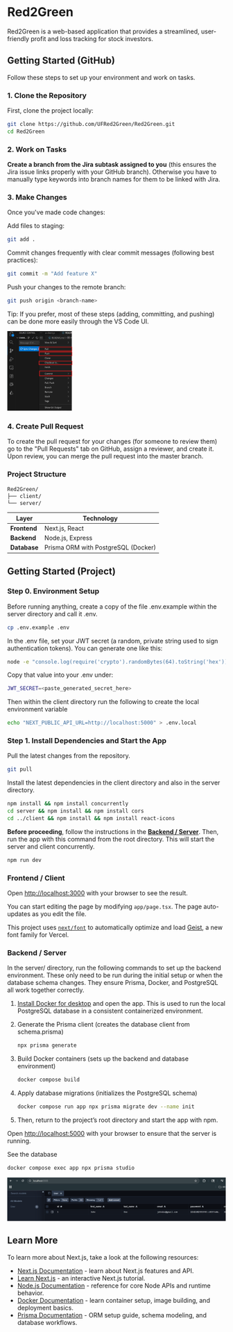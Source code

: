 # Red2Green

Red2Green is a web-based application that provides a streamlined, user-friendly profit and loss tracking for stock investors.

## Getting Started (GitHub)

Follow these steps to set up your environment and work on tasks.

### 1. Clone the Repository
First, clone the project locally:
```bash
git clone https://github.com/UFRed2Green/Red2Green.git
cd Red2Green
```

### 2. Work on Tasks
**Create a branch from the Jira subtask assigned to you** (this ensures the Jira issue links properly with your GitHub branch). Otherwise you have to manually type keywords into branch names for them to be linked with Jira.

### 3. Make Changes

Once you've made code changes:

Add files to staging:

```bash 
git add .
```


Commit changes frequently with clear commit messages (following best practices):

```bash 
git commit -m "Add feature X"
```


Push your changes to the remote branch:

```bash 
git push origin <branch-name>
```

Tip: If you prefer, most of these steps (adding, committing, and pushing) can be done more easily through the VS Code UI.

<img src="./docs/images/vscode-git.png" width="150" />

### 4. Create Pull Request
To create the pull request for your changes (for someone to review them) go to the "Pull Requests" tab on GitHub, assign a reviewer, and create it.
Upon review, you can merge the pull request into the master branch.

### Project Structure
```
Red2Green/
├── client/
└── server/
```
| Layer      | Technology |
|-------------|-------------|
| **Frontend** | Next.js, React |
| **Backend**  | Node.js, Express |
| **Database** | Prisma ORM with PostgreSQL (Docker) |

## Getting Started (Project)

### Step 0. Environment Setup
Before running anything, create a copy of the file .env.example within the server directory and call it .env.
```bash
cp .env.example .env
```

In the .env file, set your JWT secret (a random, private string used to sign authentication tokens).
You can generate one like this:
```bash
node -e "console.log(require('crypto').randomBytes(64).toString('hex'))"
```

Copy that value into your .env under:
```bash
JWT_SECRET=<paste_generated_secret_here>
```

Then within the client directory run the following to create the local environment variable
```bash
echo "NEXT_PUBLIC_API_URL=http://localhost:5000" > .env.local
```

### Step 1. Install Dependencies and Start the App 
Pull the latest changes from the repository.

```bash
git pull
```

Install the latest dependencies in the client directory and also in the server directory.
```bash
npm install && npm install concurrently
cd server && npm install && npm install cors
cd ../client && npm install && npm install react-icons
```
**Before proceeding**, follow the instructions in the [**Backend / Server**](#backend--server). Then, run the app with this command from the root directory. This will start the server and client concurrently.

```bash
npm run dev
```

### Frontend / Client
Open [http://localhost:3000](http://localhost:3000) with your browser to see the result.

You can start editing the page by modifying `app/page.tsx`. The page auto-updates as you edit the file.

This project uses [`next/font`](https://nextjs.org/docs/app/building-your-application/optimizing/fonts) to automatically optimize and load [Geist](https://vercel.com/font), a new font family for Vercel.

### Backend / Server

In the server/ directory, run the following commands to set up the backend environment.
These only need to be run during the initial setup or when the database schema changes.
They ensure Prisma, Docker, and PostgreSQL all work together correctly.

1. [Install Docker for desktop](https://www.docker.com/get-started/) and open the app. This is used to run the local PostgreSQL database in a consistent containerized environment.

2. Generate the Prisma client
    (creates the database client from schema.prisma)
    ``` bash
    npx prisma generate
    ```

3. Build Docker containers
(sets up the backend and database environment)
    ```bash
    docker compose build
    ```

4. Apply database migrations
    (initializes the PostgreSQL schema)

    ```bash
    docker compose run app npx prisma migrate dev --name init
    ```

5. Then, return to the project’s root directory and start the app with npm.

Open [http://localhost:5000](http://localhost:5000) with your browser to ensure that the server is running.

See the database

```bash
docker compose exec app npx prisma studio
```
<img src="./docs/images/database.png" />

## Learn More

To learn more about Next.js, take a look at the following resources:

- [Next.js Documentation](https://nextjs.org/docs) - learn about Next.js features and API.
- [Learn Next.js](https://nextjs.org/learn) - an interactive Next.js tutorial.
- [Node.js Documentation](https://nodejs.org/docs/latest/api/) - reference for core Node APIs and runtime behavior.
- [Docker Documentation](https://docs.docker.com/) - learn container setup, image building, and deployment basics.
- [Prisma Documentation](https://www.prisma.io/docs) - ORM setup guide, schema modeling, and database workflows.
